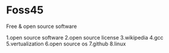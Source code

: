 # Foss45
Free & open source software

1.open source software
2.open source license
3.wikipedia
4.gcc
5.vertualization
6.open source os
7.github
8.linux
